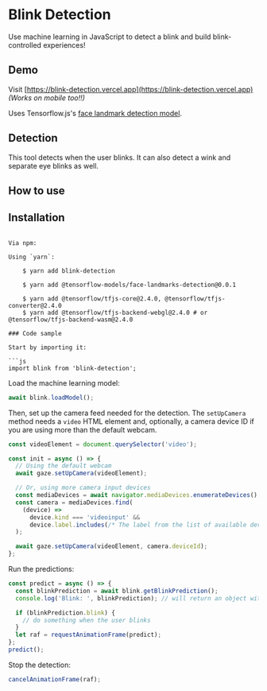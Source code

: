 # Blink Detection

Use machine learning in JavaScript to detect a blink and build blink-controlled experiences!

## Demo

Visit [https://blink-detection.vercel.app](https://blink-detection.vercel.app) _(Works on mobile too!!)_

<!-- ![](blink-demo.gif) -->

Uses Tensorflow.js's [face landmark detection model](https://www.npmjs.com/package/@tensorflow-models/face-landmarks-detection).

## Detection

This tool detects when the user blinks. It can also detect a wink and separate eye blinks as well.

## How to use

## Installation

<!-- Via script tags:

```html
<!-- Require the peer dependencies of face-landmarks-detection. -->
<script src="https://unpkg.com/@tensorflow/tfjs-core@2.4.0/dist/tf-core.js"></script>
<script src="https://unpkg.com/@tensorflow/tfjs-converter@2.4.0/dist/tf-converter.js"></script>

<!-- You must explicitly require a TF.js backend if you're not using the tfjs union bundle. -->
<script src="https://unpkg.com/@tensorflow/tfjs-backend-webgl@2.4.0/dist/tf-backend-webgl.js"></script>
<!-- Alternatively you can use the WASM backend: <script src="https://unpkg.com/@tensorflow/tfjs-backend-wasm@2.4.0/dist/tf-backend-wasm.js"></script> -->

<!-- Require face-landmarks-detection -->
<script src="https://unpkg.com/@tensorflow-models/face-landmarks-detection@0.0.1/dist/face-landmarks-detection.js"></script>

<!-- Require blink-detection package itselg -->
<script src="https://unpkg.com/blink-detection@1.1.0/dist/index.js"></script>

````-->

Via npm:

Using `yarn`:

    $ yarn add blink-detection

    $ yarn add @tensorflow-models/face-landmarks-detection@0.0.1

    $ yarn add @tensorflow/tfjs-core@2.4.0, @tensorflow/tfjs-converter@2.4.0
    $ yarn add @tensorflow/tfjs-backend-webgl@2.4.0 # or @tensorflow/tfjs-backend-wasm@2.4.0

### Code sample

Start by importing it:

```js
import blink from 'blink-detection';
````

Load the machine learning model:

```js
await blink.loadModel();
```

Then, set up the camera feed needed for the detection. The `setUpCamera` method needs a `video` HTML element and, optionally, a camera device ID if you are using more than the default webcam.

```js
const videoElement = document.querySelector('video');

const init = async () => {
  // Using the default webcam
  await gaze.setUpCamera(videoElement);

  // Or, using more camera input devices
  const mediaDevices = await navigator.mediaDevices.enumerateDevices();
  const camera = mediaDevices.find(
    (device) =>
      device.kind === 'videoinput' &&
      device.label.includes(/* The label from the list of available devices*/)
  );

  await gaze.setUpCamera(videoElement, camera.deviceId);
};
```

Run the predictions:

```js
const predict = async () => {
  const blinkPrediction = await blink.getBlinkPrediction();
  console.log('Blink: ', blinkPrediction); // will return an object with values blink, wink, left, right indicating the state

  if (blinkPrediction.blink) {
    // do something when the user blinks
  }
  let raf = requestAnimationFrame(predict);
};
predict();
```

Stop the detection:

```js
cancelAnimationFrame(raf);
```
